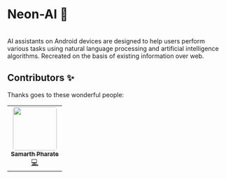 # Neon-AI 🤖
<br>
AI assistants on Android devices are designed to help users perform various tasks using natural language processing and artificial intelligence algorithms.
Recreated on the basis of existing information over web.

## Contributors ✨

Thanks goes to these wonderful people:

<!-- ALL-CONTRIBUTORS-LIST:START - Do not remove or modify this section -->
<!-- prettier-ignore-start -->
<!-- markdownlint-disable -->
<table>
  <tr>
    <td align="center"><a href="https://github.com/samarthpharate"><img src="https://avatars.githubusercontent.com/samarthpharate?v=4" width="100px;" alt="" style="border-radius: 5px;"/><br /><sub><b>Samarth Pharate</b></sub></a><br /><a href="#code-samarthpharate" title="Code">💻</a></td>
  </tr>
</table>
<!-- markdownlint-enable -->
<!-- prettier-ignore-end -->
<!-- ALL-CONTRIBUTORS-LIST:END -->